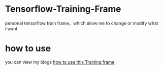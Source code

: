 # Tensorflow-Training-Frame
personal tensorflow train frame，which allow me to change or modify what i want
# how to use
you can view my blogs 
[how to use this Training frame](https://jackyanghc.github.io/2019/08/13/jacktf_tensorflow%E4%B8%AA%E4%BA%BA%E6%B7%B1%E5%BA%A6%E5%AD%A6%E4%B9%A0%E6%A1%86%E6%9E%B6-0/)
